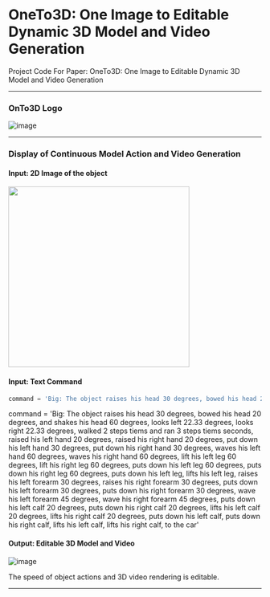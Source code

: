 # OneTo3D: One Image to Editable Dynamic 3D Model and Video Generation

Project Code For Paper: OneTo3D: One Image to Editable Dynamic 3D Model and Video Generation

---

### OnTo3D Logo
![image](https://github.com/lin-jinwei/OneTo3D/blob/main/data/logo/OneTo3D.png)

---
### Display of Continuous Model Action and Video Generation

#### Input: 2D Image of the object

<img src="https://github.com/lin-jinwei/OneTo3D/blob/main/data/people.png" width = 360>

#### Input: Text Command
```python
command = 'Big: The object raises his head 30 degrees, bowed his head 20 degrees, and shakes his head 60 degrees, looks left 22.33 degrees, looks right 22.33 degrees, walked 2 steps tiems and ran 3 steps tiems seconds, raised his left hand 20 degrees, raised his right hand 20 degrees, put down his left hand 30 degrees, put down his right hand 30 degrees, waves his left hand 60 degrees, waves his right hand 60 degrees, lift his left leg 60 degrees, lift his right leg 60 degrees, puts down his left leg 60 degrees, puts down his right leg 60 degrees, puts down his left leg, lifts his left leg, raises his left forearm 30 degrees, raises his right forearm 30 degrees, puts down his left forearm 30 degrees, puts down his right forearm 30 degrees, wave his left forearm 45 degrees, wave his right forearm 45 degrees, puts down his left calf 20 degrees, puts down his right calf 20 degrees, lifts his left calf 20 degrees, lifts his right calf 20 degrees, puts down his left calf, puts down his right calf, lifts his left calf, lifts his right calf, to the car'
```
command = 'Big: The object raises his head 30 degrees, bowed his head 20 degrees, and shakes his head 60 degrees, looks left 22.33 degrees, looks right 22.33 degrees, walked 2 steps tiems and ran 3 steps tiems seconds, raised his left hand 20 degrees, raised his right hand 20 degrees, put down his left hand 30 degrees, put down his right hand 30 degrees, waves his left hand 60 degrees, waves his right hand 60 degrees, lift his left leg 60 degrees, lift his right leg 60 degrees, puts down his left leg 60 degrees, puts down his right leg 60 degrees, puts down his left leg, lifts his left leg, raises his left forearm 30 degrees, raises his right forearm 30 degrees, puts down his left forearm 30 degrees, puts down his right forearm 30 degrees, wave his left forearm 45 degrees, wave his right forearm 45 degrees, puts down his left calf 20 degrees, puts down his right calf 20 degrees, lifts his left calf 20 degrees, lifts his right calf 20 degrees, puts down his left calf, puts down his right calf, lifts his left calf, lifts his right calf, to the car'

#### Output: Editable 3D Model and Video
![image](https://github.com/lin-jinwei/OneTo3D/blob/main/output3D/gifs/0001-0396.gif)

The speed of object actions and 3D video rendering is editable.  

---






















